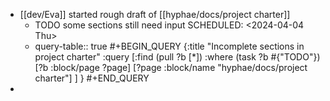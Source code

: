 - [[dev/Eva]] started rough draft of [[hyphae/docs/project charter]]
	- TODO some sections still need input
	  SCHEDULED: <2024-04-04 Thu>
	- query-table:: true
	  #+BEGIN_QUERY
	  {:title "Incomplete sections in project charter"
	   :query [:find (pull ?b [*])
	      :where
	          (task ?b #{"TODO"})
	          [?b :block/page ?page]
	          [?page :block/name "hyphae/docs/project charter"]
	      ]
	  }
	  #+END_QUERY
-